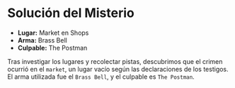 # Solución del Misterio
- **Lugar:** Market en Shops
- **Arma:** Brass Bell
- **Culpable:** The Postman

Tras investigar los lugares y recolectar pistas, descubrimos que el crimen ocurrió en el `market`, un lugar vacío según las declaraciones de los testigos. El arma utilizada fue el `Brass Bell`, y el culpable es `The Postman`.
